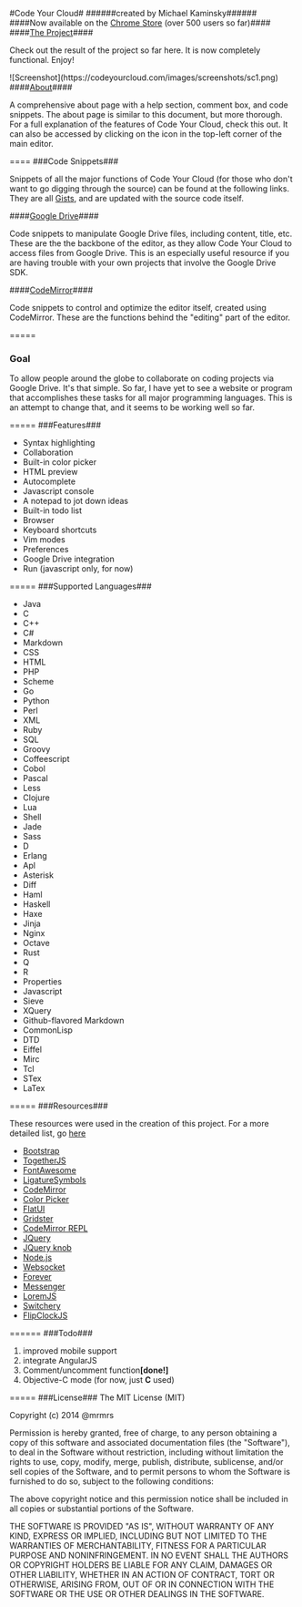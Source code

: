 #Code Your Cloud#
######created by Michael Kaminsky######
####Now available on the <a href="https://chrome.google.com/webstore/detail/code-your-cloud/minllhicnmfckcofjencopnknkekjail">Chrome Store</a> (over 500 users so far)####
####<a href="https://codeyourcloud.com">The Project</a>####
<p>Check out the result of the project so far here. It is now completely functional. Enjoy!</p>
![Screenshot](https://codeyourcloud.com/images/screenshots/sc1.png)
####<a href="https://codeyourcloud.com/about">About</a>####
<p>A comprehensive about page with a help section, comment box, and code snippets. The about page is similar to this document, but more thorough. For a full explanation of the features of Code Your Cloud, check this out. It can also be accessed by clicking on the icon in the top-left corner of the main editor.</p>
====
###Code Snippets###
<p>Snippets of all the major functions of Code Your Cloud (for those who don't want to go digging through the source) can be found at the following links. They are all <a href="https://gist.github.com/">Gists</a>, and are updated with the source code itself.</p>
####<a href="https://gist.github.com/mkaminsky11/8624455">Google Drive</a>####
<p>Code snippets to manipulate Google Drive files, including content, title, etc. These are the the backbone of the editor, as they allow Code Your Cloud to access files from Google Drive. This is an especially useful resource if you are having trouble with your own projects that involve the Google Drive SDK.</p>
####<a href="https://gist.github.com/mkaminsky11/8624150">CodeMirror</a>####
<p>Code snippets to control and optimize the editor itself, created using CodeMirror. These are the functions behind the "editing" part of the editor.</p>
=====
<h3>Goal</h3>
<p>To allow people around the globe to collaborate on coding projects via Google Drive. It's that simple. So far, I have yet to see a website or program that accomplishes these tasks for all major programming languages. This is an attempt to change that, and it seems to be working well so far.</p>
=====
###Features###
<ul>
  <li>Syntax highlighting</li>
  <li>Collaboration</li>
  <li>Built-in color picker</li>
  <li>HTML preview</li>
  <li>Autocomplete</li>
  <li>Javascript console</li>
  <li>A notepad to jot down ideas</li>
  <li>Built-in todo list</li>
  <li>Browser</li>
  <li>Keyboard shortcuts</li>
  <li>Vim modes</li>
  <li>Preferences</li>
  <li>Google Drive integration</li>
  <li>Run (javascript only, for now)</li>
</ul>
=====
###Supported Languages###
<ul>
	<li>Java</li>
	<li>C</li>
	<li>C++</li>
	<li>C#</li>
	<li>Markdown</li>
	<li>CSS</li>
	<li>HTML</li>
	<li>PHP</li>
	<li>Scheme</li>
	<li>Go</li>
	<li>Python</li>
	<li>Perl</li>
	<li>XML</li>
	<li>Ruby</li>
	<li>SQL</li>
	<li>Groovy</li>
	<li>Coffeescript</li>
	<li>Cobol</li>
	<li>Pascal</li>
	<li>Less</li>
	<li>Clojure</li>
	<li>Lua</li>
	<li>Shell</li>
	<li>Jade</li>
	<li>Sass</li>
	<li>D</li>
	<li>Erlang</li>
	<li>Apl</li>
	<li>Asterisk</li>
	<li>Diff</li>
	<li>Haml</li>
	<li>Haskell</li>
	<li>Haxe</li>
	<li>Jinja</li>
	<li>Nginx</li>
	<li>Octave</li>
	<li>Rust</li>
	<li>Q</li>
	<li>R</li>
	<li>Properties</li>
	<li>Javascript</li>
	<li>Sieve</li>
	<li>XQuery</li>
	<li>Github-flavored Markdown</li>
	<li>CommonLisp</li>
	<li>DTD</li>
	<li>Eiffel</li>
	<li>Mirc</li>
	<li>Tcl</li>
	<li>STex</li>
	<li>LaTex</li>
</ul>
=====
###Resources###
<p>These resources were used in the creation of this project. For a more detailed list, go <a href="https://codeyourcloud.com/about#lib">here</a></p>
<ul>
	<li><a href="http://getbootstrap.com/">Bootstrap</a></li>
	<li><a href="https://togetherjs.com/">TogetherJS</a></li>
	<li><a href="http://fortawesome.github.io/Font-Awesome/">FontAwesome</a></li>
	<li><a href="http://kudakurage.com/ligature_symbols/">LigatureSymbols</a></li>
	<li><a href="http://codemirror.net/">CodeMirror</a></li>
	<li><a href="http://www.eyecon.ro/bootstrap-colorpicker/">Color Picker</a></li>
	<li><a href="http://designmodo.github.io/Flat-UI/">FlatUI</a></li>
	<li><a href="http://gridster.net/">Gridster</a></li>
	<li><a href="http://github.com/aaditmshah/codemirror-repl">CodeMirror REPL</a></li>
	<li><a href="https://jquery.com/">JQuery</a></li>
	<li><a href="http://anthonyterrien.com/knob/">JQuery knob</a></li>	
	<li><a href="http://nodejs.org/">Node.js</a></li>	
	<li><a href="http://www.websocket.org/">Websocket</a></li>	
	<li><a href="https://github.com/nodejitsu/forever">Forever</a></li>
	<li><a href="https://github.com/HubSpot/messenger">Messenger</a></li>
	<li><a href="https://github.com/f/loremjs">LoremJS</a></li>
	<li><a href="http://abpetkov.github.io/switchery/">Switchery</a></li>
	<li><a href="http://flipclockjs.com">FlipClockJS</a></li>
</ul>
======
###Todo###
<ol>
	<li>improved mobile support</li>
	<li>integrate AngularJS</li>
	<li>Comment/uncomment function<b>[done!]</b></li>
	<li>Objective-C mode (for now, just <b>C</b> used)</li>
</ol>
=====
###License###
The MIT License (MIT)

Copyright (c) 2014 @mrmrs

Permission is hereby granted, free of charge, to any person obtaining a copy of this software and associated documentation files (the "Software"), to deal in the Software without restriction, including without limitation the rights to use, copy, modify, merge, publish, distribute, sublicense, and/or sell copies of the Software, and to permit persons to whom the Software is furnished to do so, subject to the following conditions:

The above copyright notice and this permission notice shall be included in all copies or substantial portions of the Software.

THE SOFTWARE IS PROVIDED "AS IS", WITHOUT WARRANTY OF ANY KIND, EXPRESS OR IMPLIED, INCLUDING BUT NOT LIMITED TO THE WARRANTIES OF MERCHANTABILITY, FITNESS FOR A PARTICULAR PURPOSE AND NONINFRINGEMENT. IN NO EVENT SHALL THE AUTHORS OR COPYRIGHT HOLDERS BE LIABLE FOR ANY CLAIM, DAMAGES OR OTHER LIABILITY, WHETHER IN AN ACTION OF CONTRACT, TORT OR OTHERWISE, ARISING FROM, OUT OF OR IN CONNECTION WITH THE SOFTWARE OR THE USE OR OTHER DEALINGS IN THE SOFTWARE.
